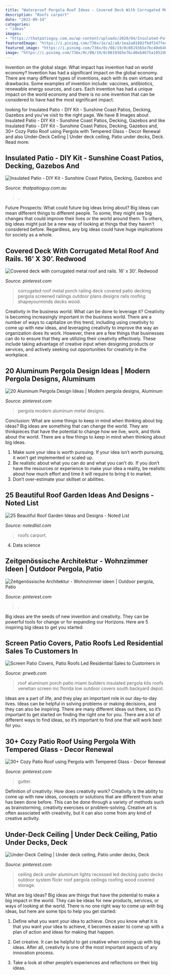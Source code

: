 ```yaml
---
title: "Waterproof Pergola Roof Ideas - Covered Deck With Corrugated Metal Roof And Rails. 16’ X 30’. Redwood"
description: "Roofs carport"
date: "2022-09-14"
categories:
- "ideas"
images:
- "https://thatpatioguy.com.au/wp-content/uploads/2020/04/Insulated-Patio-DIY-1-768x512.jpg"
featuredImage: "https://i.pinimg.com/736x/1e/a2/a8/1ea2a81882fbdf247feccddeff411430.jpg"
featured_image: "https://i.pinimg.com/736x/0c/08/19/0c0819365e7bc40eb4675a1052d0086d--aluminum-pergola-metal-pergola.jpg"
image: "https://i.pinimg.com/736x/0c/08/19/0c0819365e7bc40eb4675a1052d0086d--aluminum-pergola-metal-pergola.jpg"
---
```



Invention on the global stage: What impact has invention had on world economy?
Invention has had a significant impact on the global economy. There are many different types of inventions, each with its own virtues and drawbacks. Some examples of invention include: vaccines, antibiotics, renewable energy sources, and cars. Each invention has had a unique impact on the world economy and there is no one invention that can be considered to have had the most significant impact.

	

		
looking for Insulated Patio - DIY Kit - Sunshine Coast Patios, Decking, Gazebos and you've visit to the right page. We have 8 Images about Insulated Patio - DIY Kit - Sunshine Coast Patios, Decking, Gazebos and like Insulated Patio - DIY Kit - Sunshine Coast Patios, Decking, Gazebos and, 30+ Cozy Patio Roof using Pergola with Tempered Glass - Decor Renewal and also Under-Deck Ceiling | Under deck ceiling, Patio under decks, Deck. Read more:
		
    
## Insulated Patio - DIY Kit - Sunshine Coast Patios, Decking, Gazebos And

<img loading=lazy src="https://thatpatioguy.com.au/wp-content/uploads/2020/04/Insulated-Patio-DIY-1-768x512.jpg" onerror="this.onerror=null;this.src='https://tse2.mm.bing.net/th?id=OIP.LLLlrNAriYs7d_K2rgZViQHaE8&amp;pid=15.1';" alt="Insulated Patio - DIY Kit - Sunshine Coast Patios, Decking, Gazebos and">

_Source: thatpatioguy.com.au_

>. 

	

Future Prospects: What could future big ideas bring about?
Big Ideas can mean different things to different people. To some, they might see big changes that could improve their lives or the world around them. To others, big ideas might just be a new way of looking at things that they haven't considered before. Regardless, any big ideas could have huge implications for society as a whole.

    
## Covered Deck With Corrugated Metal Roof And Rails. 16’ X 30’. Redwood

<img loading=lazy src="https://i.pinimg.com/736x/4a/0b/2f/4a0b2f76408b80ee82222daca742a5e6--deck-covered-outdoor-buildings.jpg" onerror="this.onerror=null;this.src='https://tse3.mm.bing.net/th?id=OIP.2Kr9IBWEc67KLCjaqyfxqgHaFj&amp;pid=15.1';" alt="Covered deck with corrugated metal roof and rails. 16’ x 30’. Redwood">

_Source: pinterest.com_

>corrugated roof metal porch railing deck covered patio decking pergola screened railings outdoor plans designs rails roofing shapeyourminds decks wood. 

	

Creativity in the business world: What can be done to leverage it?
Creativity is becoming increasingly important in the business world. There are a number of ways to capitalize on this trend, including using creativity to come up with new ideas, and leveraging creativity to improve the way an organization does its work. However, there are a few things that businesses can do to ensure that they are utilizing their creativity effectively. These include taking advantage of creative input when designing products or services, and actively seeking out opportunities for creativity in the workplace.

    
## 20 Aluminum Pergola Design Ideas | Modern Pergola Designs, Aluminum

<img loading=lazy src="https://i.pinimg.com/736x/0c/08/19/0c0819365e7bc40eb4675a1052d0086d--aluminum-pergola-metal-pergola.jpg" onerror="this.onerror=null;this.src='https://tse1.mm.bing.net/th?id=OIP.R2RrTNqtKmUinQ09a51oCAHaEW&amp;pid=15.1';" alt="20 Aluminum Pergola Design Ideas | Modern pergola designs, Aluminum">

_Source: pinterest.com_

>pergola modern aluminum metal designs. 

	

Conclusion: What are some things to keep in mind when thinking about big ideas?
Big ideas are something that can change the world. They are thinkpieces that have the potential to change how we live, work, and think about the world. There are a few things to keep in mind when thinking about big ideas. 
1. Make sure your idea is worth pursuing. If your idea isn’t worth pursuing, it won’t get implemented or scaled up. 
2. Be realistic about what you can do and what you can’t do. If you don’t have the resources or experience to make your idea a reality, be realistic about how much effort and time it will require to bring it to market. 
3. Don’t over-estimate your skillset or abilities.

    
## 25 Beautiful Roof Garden Ideas And Designs - Noted List

<img loading=lazy src="https://notedlist.com/wp-content/uploads/2015/06/roof-garden-ideas/17-roof-garden-ideas.jpg" onerror="this.onerror=null;this.src='https://tse3.mm.bing.net/th?id=OIP.KirBsPceJgEM9nSI-0ErpQHaJ4&amp;pid=15.1';" alt="25 Beautiful Roof Garden Ideas and Designs - Noted List">

_Source: notedlist.com_

>roofs carport. 

	

4. Data science 

    
## Zeitgenössische Architektur - Wohnzimmer Ideen | Outdoor Pergola, Patio

<img loading=lazy src="https://i.pinimg.com/736x/91/4b/99/914b991fae2b17f54ef046ef5277e441.jpg" onerror="this.onerror=null;this.src='https://tse4.mm.bing.net/th?id=OIP.4QSoEviLIvUJzudiAV4nVwHaLs&amp;pid=15.1';" alt="Zeitgenössische Architektur - Wohnzimmer ideen | Outdoor pergola, Patio">

_Source: pinterest.com_

>. 

	

Big ideas are the seeds of new invention and creativity. They can be powerful tools for change or for expanding our Horizons. Here are 5 inspiring big ideas to get you started: 

    
## Screen Patio Covers, Patio Roofs Led Residential Sales To Customers In

<img loading=lazy src="http://ww1.prweb.com/prfiles/2013/06/17/11470972/get-attachment.aspx.jpeg" onerror="this.onerror=null;this.src='https://tse3.mm.bing.net/th?id=OIP.RlxYtzqwqthToOR3En7MSgHaHN&amp;pid=15.1';" alt="Screen Patio Covers, Patio Roofs Led Residential Sales to Customers in">

_Source: prweb.com_

>roof aluminum porch patio miami builders insulated pergola kits roofs venetian screen inc florida low outdoor covers south backyard depot. 

	

Ideas are a part of life, and they play an important role in our day-to-day lives. Ideas can be helpful in solving problems or making decisions, and they can also be inspiring. There are many different ideas out there, so it’s important to get started on finding the right one for you. There are a lot of different ways to find ideas, so it’s important to find one that will work best for you.

    
## 30+ Cozy Patio Roof Using Pergola With Tempered Glass - Decor Renewal

<img loading=lazy src="https://i.pinimg.com/736x/1e/a2/a8/1ea2a81882fbdf247feccddeff411430.jpg" onerror="this.onerror=null;this.src='https://tse1.mm.bing.net/th?id=OIP.YgYxlZKFdoBZI3FaKrXHyQHaKZ&amp;pid=15.1';" alt="30+ Cozy Patio Roof using Pergola with Tempered Glass - Decor Renewal">

_Source: pinterest.com_

>gutter. 

	

Definition of creativity: How does creativity work?
Creativity is the ability to come up with new ideas, concepts or solutions that are different from what has been done before. This can be done through a variety of methods such as brainstorming, creativity exercises or problem-solving. Creative art is often associated with creativity, but it can also come from any kind of creative activity.

    
## Under-Deck Ceiling | Under Deck Ceiling, Patio Under Decks, Deck

<img loading=lazy src="https://i.pinimg.com/736x/98/bb/81/98bb81b8519ccebe3807e52fea5c6e22--decking-ideas-pergola-ideas.jpg" onerror="this.onerror=null;this.src='https://tse2.mm.bing.net/th?id=OIP.Ldy1Kw6xDNIqbRSjt_v3qwHaFa&amp;pid=15.1';" alt="Under-Deck Ceiling | Under deck ceiling, Patio under decks, Deck">

_Source: pinterest.com_

>ceiling deck under aluminum lights recessed led decking patio decks outdoor system flickr roof pergola ceilings roofing wood covered storage. 

	

What are big ideas?
Big ideas are things that have the potential to make a big impact in the world. They can be ideas for new products, services, or ways of looking at the world. There is no one right way to come up with big ideas, but here are some tips to help you get started:
1. Define what you want your idea to achieve. Once you know what it is that you want your idea to achieve, it becomes easier to come up with a plan of action and ideas for making that happen.

2. Get creative. It can be helpful to get creative when coming up with big ideas. After all, creativity is one of the most important aspects of any innovation process.

3. Take a look at other people’s experiences and reflections on their big ideas.

